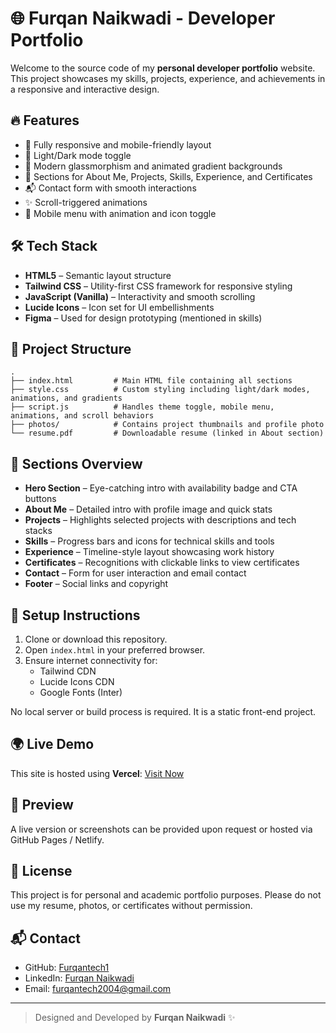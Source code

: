 
# 🌐 Furqan Naikwadi - Developer Portfolio

Welcome to the source code of my **personal developer portfolio** website. This project showcases my skills, projects, experience, and achievements in a responsive and interactive design.

## 🔥 Features

- 🎯 Fully responsive and mobile-friendly layout
- 🌙 Light/Dark mode toggle
- 🎨 Modern glassmorphism and animated gradient backgrounds
- 💼 Sections for About Me, Projects, Skills, Experience, and Certificates
- 📬 Contact form with smooth interactions
- ✨ Scroll-triggered animations
- 📱 Mobile menu with animation and icon toggle

## 🛠 Tech Stack

- **HTML5** – Semantic layout structure
- **Tailwind CSS** – Utility-first CSS framework for responsive styling
- **JavaScript (Vanilla)** – Interactivity and smooth scrolling
- **Lucide Icons** – Icon set for UI embellishments
- **Figma** – Used for design prototyping (mentioned in skills)

## 📂 Project Structure

```
.
├── index.html         # Main HTML file containing all sections
├── style.css          # Custom styling including light/dark modes, animations, and gradients
├── script.js          # Handles theme toggle, mobile menu, animations, and scroll behaviors
├── photos/            # Contains project thumbnails and profile photo
└── resume.pdf         # Downloadable resume (linked in About section)
```

## 🧠 Sections Overview

- **Hero Section** – Eye-catching intro with availability badge and CTA buttons
- **About Me** – Detailed intro with profile image and quick stats
- **Projects** – Highlights selected projects with descriptions and tech stacks
- **Skills** – Progress bars and icons for technical skills and tools
- **Experience** – Timeline-style layout showcasing work history
- **Certificates** – Recognitions with clickable links to view certificates
- **Contact** – Form for user interaction and email contact
- **Footer** – Social links and copyright

## 🚀 Setup Instructions

1. Clone or download this repository.
2. Open `index.html` in your preferred browser.
3. Ensure internet connectivity for:
   - Tailwind CDN
   - Lucide Icons CDN
   - Google Fonts (Inter)

No local server or build process is required. It is a static front-end project.

## 🌍 Live Demo

This site is hosted using **Vercel**: [Visit Now](https://portfolio-website-delta-ebon.vercel.app/)

## 📸 Preview

A live version or screenshots can be provided upon request or hosted via GitHub Pages / Netlify.

## 🧾 License

This project is for personal and academic portfolio purposes. Please do not use my resume, photos, or certificates without permission.

## 📬 Contact

- GitHub: [Furqantech1](https://github.com/Furqantech1)
- LinkedIn: [Furqan Naikwadi](https://linkedin.com/in/furqan-naikwadi-7860f)
- Email: [furqantech2004@gmail.com](mailto:furqantech2004@gmail.com)

---

> Designed and Developed by **Furqan Naikwadi** ✨
